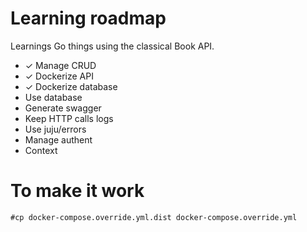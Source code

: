# Learning roadmap
Learnings Go things using the classical Book API.

- ✓ Manage CRUD
- ✓ Dockerize API
- ✓ Dockerize database
- Use database
- Generate swagger
- Keep HTTP calls logs
- Use juju/errors
- Manage authent
- Context

# To make it work
```
#cp docker-compose.override.yml.dist docker-compose.override.yml
```
